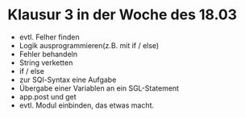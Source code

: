 # Klausur 3 in der Woche des 18.03

* evtl. Felher finden
* Logik ausprogrammieren(z.B. mit if / else)
* Fehler behandeln
* String verketten
* if / else
* zur SQl-Syntax eine Aufgabe
* Übergabe einer Variablen an ein SGL-Statement
* app.post und get
* evtl. Modul einbinden, das etwas macht.